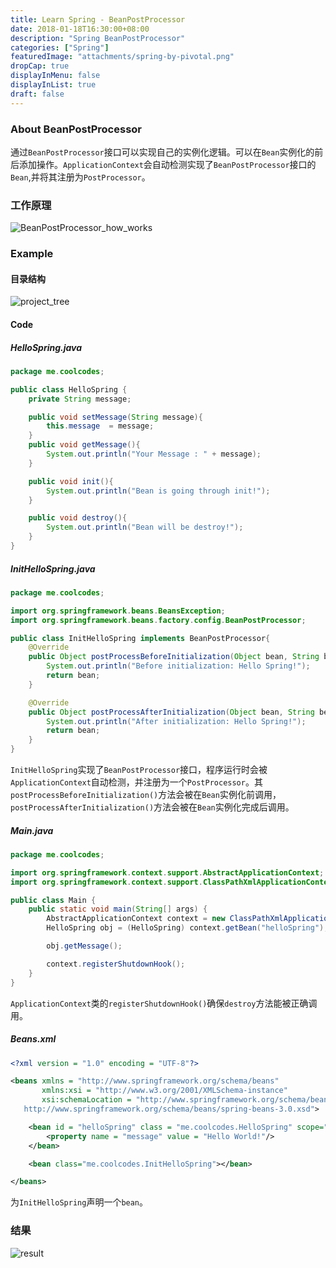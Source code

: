 ```yaml
---
title: Learn Spring - BeanPostProcessor
date: 2018-01-18T16:30:00+08:00
description: "Spring BeanPostProcessor"
categories: ["Spring"]
featuredImage: "attachments/spring-by-pivotal.png"
dropCap: true
displayInMenu: false
displayInList: true
draft: false
---
```


### About BeanPostProcessor

通过`BeanPostProcessor`接口可以实现自己的实例化逻辑。可以在`Bean`实例化的前后添加操作。`ApplicationContext`会自动检测实现了`BeanPostProcessor`接口的`Bean`,并将其注册为`PostProcessor`。

### 工作原理

![BeanPostProcessor_how_works](/attachments/Spring/BeanPostProcessor/BeanPostProcessor_how_works.svg)

<!--more-->

### Example

#### 目录结构

![project_tree](/attachments/Spring/BeanPostProcessor/project_tree.png)

#### Code

##### HelloSpring.java

```java
package me.coolcodes;

public class HelloSpring {
    private String message;

    public void setMessage(String message){
        this.message  = message;
    }
    public void getMessage(){
        System.out.println("Your Message : " + message);
    }

    public void init(){
        System.out.println("Bean is going through init!");
    }

    public void destroy(){
        System.out.println("Bean will be destroy!");
    }
}
```

##### InitHelloSpring.java

```java
package me.coolcodes;

import org.springframework.beans.BeansException;
import org.springframework.beans.factory.config.BeanPostProcessor;

public class InitHelloSpring implements BeanPostProcessor{
    @Override
    public Object postProcessBeforeInitialization(Object bean, String beanName) throws BeansException {
        System.out.println("Before initialization: Hello Spring!");
        return bean;
    }

    @Override
    public Object postProcessAfterInitialization(Object bean, String beanName) throws BeansException {
        System.out.println("After initialization: Hello Spring!");
        return bean;
    }
}
```

`InitHelloSpring`实现了`BeanPostProcessor`接口，程序运行时会被`ApplicationContext`自动检测，并注册为一个`PostProcessor`。其`postProcessBeforeInitialization()`方法会被在`Bean`实例化前调用，`postProcessAfterInitialization()`方法会被在`Bean`实例化完成后调用。

##### Main.java

```java
package me.coolcodes;

import org.springframework.context.support.AbstractApplicationContext;
import org.springframework.context.support.ClassPathXmlApplicationContext;

public class Main {
    public static void main(String[] args) {
        AbstractApplicationContext context = new ClassPathXmlApplicationContext("Beans.xml");
        HelloSpring obj = (HelloSpring) context.getBean("helloSpring");

        obj.getMessage();

        context.registerShutdownHook();
    }
}
```

`ApplicationContext`类的`registerShutdownHook()`确保`destroy`方法能被正确调用。

##### Beans.xml

```xml
<?xml version = "1.0" encoding = "UTF-8"?>

<beans xmlns = "http://www.springframework.org/schema/beans"
       xmlns:xsi = "http://www.w3.org/2001/XMLSchema-instance"
       xsi:schemaLocation = "http://www.springframework.org/schema/beans
   http://www.springframework.org/schema/beans/spring-beans-3.0.xsd">

    <bean id = "helloSpring" class = "me.coolcodes.HelloSpring" scope="singleton" init-method="init" destroy-method="destroy">
        <property name = "message" value = "Hello World!"/>
    </bean>

    <bean class="me.coolcodes.InitHelloSpring"></bean>

</beans>
```

为`InitHelloSpring`声明一个`bean`。

### 结果

![result](/attachments/Spring/BeanPostProcessor/result.png)
